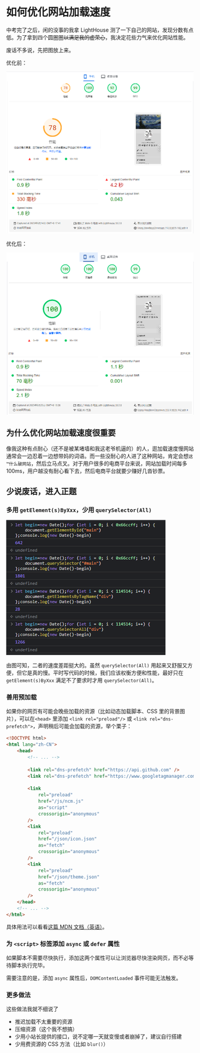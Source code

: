 # 如何优化网站加载速度

中考完了之后，闲的没事的我拿 LightHouse 测了一下自己的网站，发现分数有点低。为了拿到四个圆圈圈~~以满足我的虚荣心~~，我决定花些力气来优化网站性能。

<!-- more -->

废话不多说，先把图放上来。

优化前：

[![s:969x835 优化前](/blog-md/how-to-improve-performance/img/before.png)](https://pagespeed.web.dev/analysis/https-dsy4567-cf/gf94qbiu4z)

优化后：

[![s:964x831 优化后](/blog-md/how-to-improve-performance/img/after.png)](https://pagespeed.web.dev/analysis/https-dsy4567-cf/jyhkiaf907)

## 为什么优化网站加载速度很重要

像我这种有点耐心<spoiler>（还不是被某堵墙和我这老爷机逼的）</spoiler>的人，逛加载速度慢网站通常会一边忍着一边想带妈的词语。而一些没耐心的人进了这种网站，肯定会想`这™什么破网站`，然后立马点叉。对于用户很多的电商平台来说，网站加载时间每多 100ms，用户越没有耐心看下去，然后电商平台就要少赚好几沓钞票。

## 少说废话，进入正题

### 多用 `getElement(s)ByXxx`，少用 `querySelector(All)`

![s:428x362 用一段代码比较 getElement(s)ByXxx 和 querySelector(All) 的性能](/blog-md/how-to-improve-performance/img/compare-gebxxx-qs.png)

由图可知，二者的速度差距挺大的。虽然 `querySelector(All)` 用起来又舒服又方便，但它是真的慢。平时写代码的时候，我们应该权衡方便和性能，最好只在 `getElement(s)ByXxx` 满足不了要求时才用 `querySelector(All)`。

### 善用预加载

如果你的网页有可能会晚些加载的资源（比如动态加载脚本、CSS 里的背景图片），可以在`<head>` 里添加 `<link rel="preload"/>` 或 `<link rel="dns-prefetch">`，声明稍后可能会加载的资源，举个栗子：

```html
<!DOCTYPE html>
<html lang="zh-CN">
    <head>
        <!-- ... -->

        <link rel="dns-prefetch" href="https://api.github.com" />
        <link rel="dns-prefetch" href="https://www.googletagmanager.com" />

        <link
            rel="preload"
            href="/js/ncm.js"
            as="script"
            crossorigin="anonymous"
        />
        <link
            rel="preload"
            href="/json/icon.json"
            as="fetch"
            crossorigin="anonymous"
        />
        <link
            rel="preload"
            href="/json/theme.json"
            as="fetch"
            crossorigin="anonymous"
        />
    </head>
    <!-- ... -->
</html>
```

具体用法可以看看[这篇 MDN 文档（英语）](https://developer.mozilla.org/en-US/docs/Web/HTML/Attributes/rel/preload)。

### 为 `<script>` 标签添加 `async` 或 `defer` 属性

如果脚本不需要尽快执行，添加这两个属性可以让浏览器尽快渲染网页，而不必等待脚本执行完毕。

需要注意的是，添加 `async` 属性后，`DOMContentLoaded` 事件可能无法触发。

### 更多做法

这些做法我就不细说了

-   推迟加载不太重要的资源
-   压缩资源（这个我不想搞）
-   少用小站长提供的接口，说不定哪一天就变慢或者崩掉了，建议自行搭建
-   少用费资源的 CSS 方法（比如 `blur()`）
